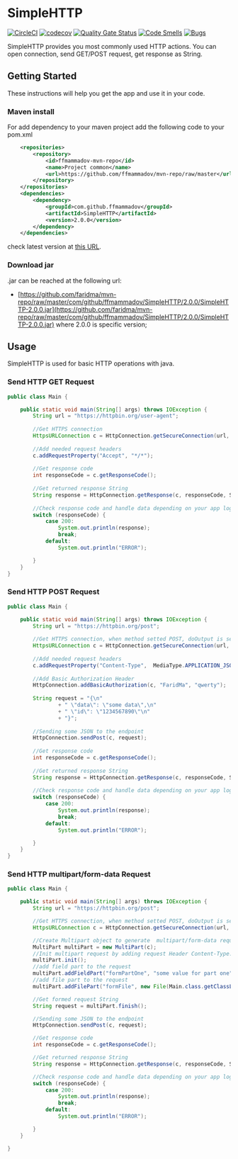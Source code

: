 # SimpleHTTP

[![CircleCI](https://circleci.com/gh/ffmammadov/SimpleHTTP/tree/master.svg?style=svg)](https://circleci.com/gh/ffmammadov/SimpleHTTP/tree/master) 
[![codecov](https://codecov.io/gh/ffmammadov/SimpleHTTP/branch/master/graph/badge.svg)](https://codecov.io/gh/ffmammadov/SimpleHTTP)
[![Quality Gate Status](https://sonarcloud.io/api/project_badges/measure?project=ffmammadov_SimpleHTTP&metric=alert_status)](https://sonarcloud.io/dashboard?id=ffmammadov_SimpleHTTP)
[![Code Smells](https://sonarcloud.io/api/project_badges/measure?project=ffmammadov_SimpleHTTP&metric=code_smells)](https://sonarcloud.io/dashboard?id=ffmammadov_SimpleHTTP)
[![Bugs](https://sonarcloud.io/api/project_badges/measure?project=ffmammadov_SimpleHTTP&metric=bugs)](https://sonarcloud.io/dashboard?id=ffmammadov_SimpleHTTP)

SimpleHTTP provides you most commonly used HTTP actions. You can open connection, send GET/POST request, get response as String. 

## Getting Started 

These instructions will help you get the app and use it in your code.

### Maven install

For add dependency to your maven project add the following code to your pom.xml

```xml
    <repositories>
        <repository>
            <id>ffmammadov-mvn-repo</id>
            <name>Project common</name>
            <url>https://github.com/ffmammadov/mvn-repo/raw/master</url>
        </repository>
    </repositories>
    <dependencies>
        <dependency>
            <groupId>com.github.ffmammadov</groupId>
            <artifactId>SimpleHTTP</artifactId>
            <version>2.0.0</version>
        </dependency>
    </dependencies>
```

check latest version at [this URL](https://github.com/FaridMa/mvn-repo/tree/master/com/github/ffmammadov/SimpleHTTP).

### Download jar 

.jar can be reached at the following url:
 
* [https://github.com/faridma/mvn-repo/raw/master/com/github/ffmammadov/SimpleHTTP/2.0.0/SimpleHTTP-2.0.0.jar](https://github.com/faridma/mvn-repo/raw/master/com/github/ffmammadov/SimpleHTTP/2.0.0/SimpleHTTP-2.0.0.jar)
where 2.0.0 is specific version;

## Usage

SimpleHTTP is used for basic HTTP operations with java. 

### Send HTTP GET Request

```java
public class Main {

    public static void main(String[] args) throws IOException {
        String url = "https://httpbin.org/user-agent";
        
        //Get HTTPS connection
        HttpsURLConnection c = HttpConnection.getSecureConnection(url, HttpMethod.GET);
        
        //Add needed request headers
        c.addRequestProperty("Accept", "*/*");
        
        //Get response code 
        int responseCode = c.getResponseCode();
        
        //Get returned response String
        String response = HttpConnection.getResponse(c, responseCode, StandardCharsets.UTF_8);
        
        //Check response code and handle data depending on your app logic
        switch (responseCode) {
            case 200:
                System.out.println(response);
                break;
            default:
                System.out.println("ERROR");

        }
    }
}
```

### Send HTTP POST Request

```java
public class Main {

    public static void main(String[] args) throws IOException {
        String url = "https://httpbin.org/post";
        
        //Get HTTPS connection, when method setted POST, doOutput is setted true;
        HttpsURLConnection c = HttpConnection.getSecureConnection(url, HttpMethod.POST);
        
        //Add needed request headers
        c.addRequestProperty("Content-Type",  MediaType.APPLICATION_JSON);
        
        //Add Basic Authorization Header
        HttpConnection.addBasicAuthorization(c, "FaridMa", "qwerty");
        
        String request = "{\n"
                + "	\"data\": \"some data\",\n"
                + "	\"id\": \"1234567890\"\n"
                + "}";
        
        //Sending some JSON to the endpoint
        HttpConnection.sendPost(c, request);
        
        //Get response code 
        int responseCode = c.getResponseCode();
        
        //Get returned response String
        String response = HttpConnection.getResponse(c, responseCode, StandardCharsets.UTF_8);
        
        //Check response code and handle data depending on your app logic
        switch (responseCode) {
            case 200:
                System.out.println(response);
                break;
            default:
                System.out.println("ERROR");

        }
    }
}
```
### Send HTTP multipart/form-data Request

```java
public class Main {

    public static void main(String[] args) throws IOException {
        String url = "https://httpbin.org/post";

        //Get HTTPS connection, when method setted POST, doOutput is setted true;
        HttpsURLConnection c = HttpConnection.getSecureConnection(url, HttpMethod.POST);

        //Create Multipart object to generate  multipart/form-data request
        MultiPart multiPart = new MultiPart(c);
        //Init multipart request by adding request Header Content-Type: multipart/form-data
        multiPart.init();
        //add field part to the request
        multiPart.addFieldPart("formPartOne", "some value for part one");
        //add file part to the request
        multiPart.addFilePart("formFile", new File(Main.class.getClassLoader().getResource("croco.jpg").getPath()), "image/jpg");

        //Get formed request String
        String request = multiPart.finish();

        //Sending some JSON to the endpoint
        HttpConnection.sendPost(c, request);

        //Get response code 
        int responseCode = c.getResponseCode();

        //Get returned response String
        String response = HttpConnection.getResponse(c, responseCode, StandardCharsets.UTF_8);

        //Check response code and handle data depending on your app logic
        switch (responseCode) {
            case 200:
                System.out.println(response);
                break;
            default:
                System.out.println("ERROR");

        }
    }

}
```

